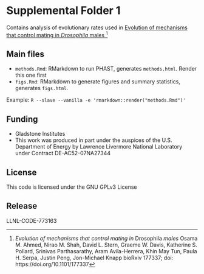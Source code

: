 # Supplemental Folder 1

Contains analysis of evolutionary rates used in [Evolution of mechanisms that
control mating in *Drosophila*
males [^1]](https://www.biorxiv.org/content/early/2017/08/16/177337)

[^1]:  *Evolution of mechanisms that control mating in* Drosophila *males*
  Osama M. Ahmed, Nirao M. Shah, David L. Stern, Graeme W. Davis, Katherine S.
  Pollard, Srinivas Parthasarathy, Aram Avila-Herrera, Khin May Tun, Paula H.
  Serpa, Justin Peng, Jon-Michael Knapp bioRxiv 177337; doi:
  <https://doi.org/10.1101/177337>

## Main files

- `methods.Rmd`: RMarkdown to run PHAST, generates `methods.html`. Render this
  one first
- `figs.Rmd`: RMarkdown to generate figures and summary statistics, generates
  `figs.html`.

Example: `R --slave --vanilla -e 'rmarkdown::render("methods.Rmd")'`

## Funding

- Gladstone Institutes
- This work was produced in part under the auspices of the U.S. Department of
  Energy by Lawrence Livermore National Laboratory under Contract
  DE-AC52-07NA27344

## License

This code is licensed under the GNU GPLv3 License

## Release

LLNL-CODE-773163

